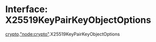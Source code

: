 # Interface: X25519KeyPairKeyObjectOptions

[crypto](../modules/crypto.md).["node:crypto"](../modules/crypto._node_crypto_.md).X25519KeyPairKeyObjectOptions
